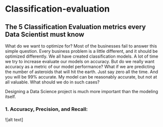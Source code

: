 # Classification-evaluation
## The 5 Classification Evaluation metrics every Data Scientist must know
What do we want to optimize for? Most of the businesses fail to answer this simple question.
Every business problem is a little different, and it should be optimized differently.
We all have created classification models. A lot of time we try to increase evaluate our models on accuracy. But do we really want accuracy as a metric of our model performance?
What if we are predicting the number of asteroids that will hit the earth.
Just say zero all the time. And you will be 99% accurate. My model can be reasonably accurate, but not at all valuable. What should we do in such cases?

Designing a Data Science project is much more important than the modeling itself.

### 1. Accuracy, Precision, and Recall:
![alt text]
